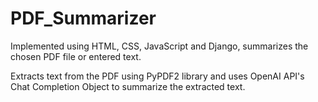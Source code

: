 # PDF_Summarizer

Implemented using HTML, CSS, JavaScript and Django, summarizes the chosen PDF file or entered text. 

Extracts text from the PDF using PyPDF2 library and uses OpenAI API's Chat Completion Object to summarize the extracted text. 

